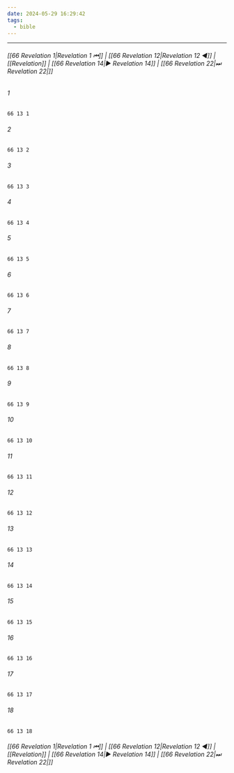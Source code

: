 ```yaml
---
date: 2024-05-29 16:29:42
tags:
  - bible
---
```

___

###### [[66 Revelation 1|Revelation 1 ⏮]] | [[66 Revelation 12|Revelation 12 ◀]] | [[Revelation]] | [[66 Revelation 14|▶ Revelation 14]] | [[66 Revelation 22|⏭ Revelation 22|]]

###### 1
``` verse
66 13 1 
```
###### 2
``` verse
66 13 2 
```
###### 3
``` verse
66 13 3 
```
###### 4
``` verse
66 13 4 
```
###### 5
``` verse
66 13 5 
```
###### 6
``` verse
66 13 6 
```
###### 7
``` verse
66 13 7 
```
###### 8
``` verse
66 13 8 
```
###### 9
``` verse
66 13 9 
```
###### 10
``` verse
66 13 10 
```
###### 11
``` verse
66 13 11 
```
###### 12
``` verse
66 13 12 
```
###### 13
``` verse
66 13 13 
```
###### 14
``` verse
66 13 14 
```
###### 15
``` verse
66 13 15 
```
###### 16
``` verse
66 13 16 
```
###### 17
``` verse
66 13 17 
```
###### 18
``` verse
66 13 18 
```

###### [[66 Revelation 1|Revelation 1 ⏮]] | [[66 Revelation 12|Revelation 12 ◀]] | [[Revelation]] | [[66 Revelation 14|▶ Revelation 14]] | [[66 Revelation 22|⏭ Revelation 22|]]

